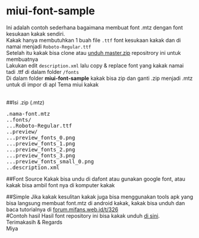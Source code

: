 # miui-font-sample
Ini adalah contoh sederhana bagaimana membuat font .mtz dengan font kesukaan kakak sendiri.<br />
Kakak hanya membutuhkan 1 buah file <code>.ttf</code> font kesukaan kakak dan di namai menjadi <code>Roboto-Regular.ttf</code><br />
Setelah itu kakak bisa clone atau <a href="https://github.com/mifansindonesia/miui-font-sample/archive/master.zip">unduh master.zip</a> repositrory ini untuk membuatnya<br />
Lakukan edit <code>description.xml</code> lalu copy & replace font yang kakak namai tadi .ttf di dalam folder <code>/fonts</code><br />
Di dalam folder <b>miui-font-sample</b> kakak bisa zip dan ganti .zip menjadi .mtz untuk di impor di apl Tema miui kakak<br /><br />

##Isi .zip (.mtz)
<pre>
.nama-font.mtz
..fonts/
...Roboto-Regular.ttf
..preview/
...preview_fonts_0.png
...preview_fonts_1.png
...preview_fonts_2.png
...preview_fonts_3.png
...preview_fonts_small_0.png
..description.xml</pre>

##Font Source
Kakak bisa undu di dafont atau gunakan google font, atau kakak bisa ambil font nya di komputer kakak

##Simple
Jika kakak kesulitan kakak juga bisa menggunakan tools apk yang bisa langsung membuat font.mtz di android kakak, kakak bisa unduh dan baca tutorialnya
di <a href="https://mifans.web.id/t/326">forum.mifans.web.id/t/326</a>
<br />
#Contoh hasil
Hasil font repository ini bisa kakak unduh <a href="https://github.com/mifansindonesia/miui-font-sample/releases/download/1.0/miui-qlassik-font.mtz">di sini</a>.<br />
Terimakasih & Regards<br />
Miya
